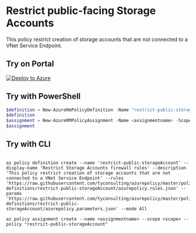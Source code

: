 # Restrict public-facing Storage Accounts

This policy restrict creation of storage accounts that are not connected to a VNet Service Endpoint.
## Try on Portal

[![Deploy to Azure](http://azuredeploy.net/deploybutton.png)](https://portal.azure.com/?feature.customportal=false&microsoft_azure_policy=true&microsoft_azure_policy_policyinsights=true&feature.microsoft_azure_security_policy=true&microsoft_azure_marketplace_policy=true#blade/Microsoft_Azure_Policy/CreatePolicyDefinitionBlade/uri/https%3A%2F%2Fraw.githubusercontent.com%2Ftyconsulting%2Fazurepolicy%2Fmaster%2Fpolicy-definitions%2Frestric-public-storageAccount%2Fazurepolicy.json)

## Try with PowerShell

````powershell
$definition = New-AzureRmPolicyDefinition -Name "restrict-public-storageAccount" -DisplayName "Restrict Storage Accounts firewall rules" -description "This policy restrict creation of storage accounts that are not connected to a VNet Service Endpoint" -Policy 'https://raw.githubusercontent.com/tyconsulting/azurepolicy/master/policy-definitions/restrict-public-storageAccount/azurepolicy.rules.json' -Parameter 'https://raw.githubusercontent.com/tyconsulting/azurepolicy/master/policy-definitions/restrict-public-storageAccount/azurepolicy.parameters.json' -Mode All
$definition
$assignment = New-AzureRMPolicyAssignment -Name <assignmentname> -Scope <scope> -PolicyDefinition $definition
$assignment 
````

## Try with CLI

````cli

az policy definition create --name 'restrict-public-storageAccount' --display-name 'Restrict Storage Accounts firewall rules' --description 'This policy restrict creation of storage accounts that are not connected to a VNet Service Endpoint' --rules 'https://raw.githubusercontent.com/tyconsulting/azurepolicy/master/policy-definitions/restrict-public-storageAccount/azurepolicy.rules.json' --params 'https://raw.githubusercontent.com/tyconsulting/azurepolicy/master/policy-definitions/restrict-public-storageAccount/azurepolicy.parameters.json' --mode All

az policy assignment create --name <assignmentname> --scope <scope> --policy "restrict-public-storageAccount" 

````